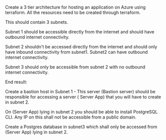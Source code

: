 Create a 3 tier architecture for hosting an application on Azure using terraform. All the resources need to be created through terraform.

This should contain 3 subnets.

Subnet 1 should be accessible directly from the internet and should have outbound internet connectivity.

Subnet 2 shouldn't be accessed directly from the internet and should only have inbound connectivity from subnet1.  Subnet2 can have outbound internet connectivity.

Subnet 3 should only be accessible from subnet 2 with no outbound internet connectivity.

End result:

Create a bastion host in Subnet 1 - This server (Bastion server) should be responsible for accessing a server ( Server App) that you will have to create in subnet 2.

On (Server App) lying in subnet 2 you should be able to install PostgreSQL CLI. Any IP on this shall not be accessible from a public domain.

Create a Postgres database in subnet3 which shall only be accessed from (Server App) lying in subnet 2.
